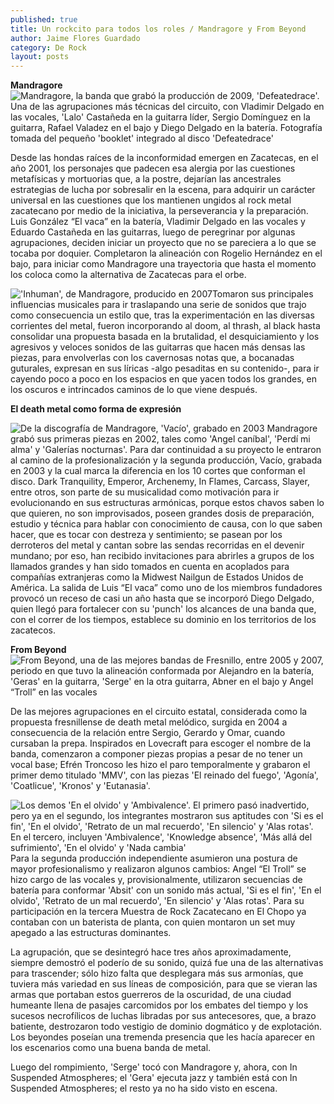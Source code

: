 ```yaml
---
published: true
title: Un rockcito para todos los roles / Mandragore y From Beyond
author: Jaime Flores Guardado
category: De Rock
layout: posts
---
```


**Mandragore**
![Mandragore, la banda que grabó la producción de 2009, 'Defeatedrace'. Una de las agrupaciones más técnicas del circuito, con Vladimir Delgado en las vocales, 'Lalo' Castañeda en la guitarra líder, Sergio Domínguez en la guitarra, Rafael Valadez en el bajo y Diego Delgado en la batería. Fotografía tomada del pequeño 'booklet' integrado al disco 'Defeatedrace'](http://i.imgur.com/zBPWe02m.jpg)

Desde las hondas raíces de la inconformidad emergen en Zacatecas, en el año 2001, los personajes que padecen esa alergia por las cuestiones metafísicas y mortuorias que, a la postre, dejarían las ancestrales estrategias de lucha por sobresalir en la escena, para adquirir un carácter universal en las cuestiones que los mantienen ungidos al rock metal zacatecano por medio de la iniciativa, la perseverancia y la preparación. Luis González “El vaca” en la batería, Vladimir Delgado en las vocales y Eduardo Castañeda en las guitarras, luego de peregrinar por algunas agrupaciones, deciden iniciar un proyecto que no se pareciera a lo que se tocaba por doquier. Completaron la alineación con Rogelio Hernández en el bajo, para iniciar como Mandragore una trayectoria que hasta el momento los coloca como la alternativa de Zacatecas para el orbe. 

!['Inhuman', de Mandragore, producido en 2007](http://i.imgur.com/l4KtINJm.jpg)Tomaron sus principales influencias musicales para ir traslapando una serie de sonidos que trajo como consecuencia un estilo que, tras la experimentación en las diversas corrientes del metal, fueron incorporando al doom, al thrash, al black hasta consolidar una propuesta basada en la brutalidad, el desquiciamiento y los agresivos y veloces sonidos de las guitarras que hacen más densas las piezas, para envolverlas con los cavernosas notas que, a bocanadas guturales, expresan en sus líricas -algo pesaditas en su contenido-, para ir cayendo poco a poco en los espacios en que yacen todos los grandes, en los oscuros e intrincados caminos de lo que viene después. 

**El death metal como forma de expresión**

![De la discografía de Mandragore, 'Vacío', grabado en 2003](http://i.imgur.com/I1ug1Y9m.jpg)
Mandragore grabó sus primeras piezas en 2002, tales como 'Angel caníbal', 'Perdí mi alma' y 'Galerías nocturnas'. Para dar continuidad a su proyecto le entraron al camino de la profesionalización y la segunda producción, Vacío, grabada en 2003 y la cual marca la diferencia en los 10 cortes que conforman el disco. Dark Tranquility, Emperor, Archenemy, In Flames, Carcass, Slayer, entre otros, son parte de su musicalidad como motivación para ir evolucionando en sus estructuras armónicas, porque estos chavos saben lo que quieren, no son improvisados, poseen grandes dosis de preparación, estudio y técnica para hablar con conocimiento de causa, con lo que saben hacer, que es tocar con destreza y sentimiento; se pasean por los derroteros del metal y cantan sobre las sendas recorridas en el devenir mundano; por eso, han recibido invitaciones para abrirles a grupos de los llamados grandes y han sido tomados en cuenta en acoplados para compañías extranjeras como la Midwest Nailgun de Estados Unidos de América. La salida de Luis “El vaca” como uno de los miembros fundadores provocó un receso de casi un año hasta que se incorporó Diego Delgado, quien llegó para fortalecer con su 'punch' los alcances de una banda que, con el correr de los tiempos, establece su dominio en los territorios de los zacatecos.


**From Beyond**
![From Beyond, una de las mejores bandas de Fresnillo, entre 2005 y 2007, periodo en que tuvo la alineación conformada por Alejandro en la batería, 'Geras' en la guitarra, 'Serge' en la otra guitarra, Abner en el bajo y Angel “Troll” en las vocales](http://i.imgur.com/OckbbM1m.jpg)

De las mejores agrupaciones en el circuito estatal, considerada como la propuesta fresnillense de death metal melódico, surgida en 2004 a consecuencia de la relación entre Sergio, Gerardo y Omar, cuando cursaban la prepa. Inspirados en Lovecraft para escoger el nombre de la banda, comenzaron a componer piezas propias a pesar de no tener un vocal base; Efrén Troncoso les hizo el paro temporalmente y grabaron el primer demo titulado 'MMV', con las piezas 'El reinado del fuego', 'Agonía', 'Coatlicue', 'Kronos' y 'Eutanasia'. 

![Los demos 'En el olvido' y 'Ambivalence'. El primero pasó inadvertido, pero ya en el segundo, los integrantes mostraron sus aptitudes con 'Si es el fin', 'En el olvido', 'Retrato de un mal recuerdo', 'En silencio' y 'Alas rotas'. En el tercero, incluyen 'Ambivalence', 'Knowledge absence', 'Más allá del sufrimiento', 'En el olvido' y 'Nada cambia'](http://i.imgur.com/hIiW24dm.jpg)Para la segunda producción independiente asumieron una postura de mayor profesionalismo y realizaron algunos cambios: Angel “El Troll” se hizo cargo de las vocales y, provisionalmente, utilizaron secuencias de batería para conformar 'Absit' con un sonido más actual, 'Si es el fin', 'En el olvido', 'Retrato de un mal recuerdo', 'En silencio' y 'Alas rotas'. Para su participación en la tercera Muestra de Rock Zacatecano en El Chopo ya contaban con un baterista de planta, con quien montaron un set muy apegado a las estructuras dominantes.

La agrupación, que se desintegró hace tres años aproximadamente, siempre demostró el poderío de su sonido, quizá fue una de las alternativas para trascender; sólo hizo falta que desplegara más sus armonías, que tuviera más variedad en sus líneas de composición, para que se vieran las armas que portaban estos guerreros de la oscuridad, de una ciudad humeante llena de pasajes carcomidos por los embates del tiempo y los sucesos necrofílicos de luchas libradas por sus antecesores, que, a brazo batiente, destrozaron todo vestigio de dominio dogmático y de explotación. Los beyondes poseían una tremenda presencia que les hacía aparecer en los escenarios como una buena banda de metal.  

Luego del rompimiento, 'Serge' tocó con Mandragore y, ahora, con In Suspended Atmospheres; el 'Gera' ejecuta jazz y también está con In Suspended Atmospheres; el resto ya no ha sido visto en escena.
